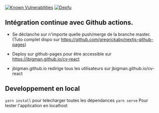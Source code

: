 
[![Known Vulnerabilities](https://snyk.io/test/github/jbigman/cv-react/badge.svg)](https://snyk.io/test/github/jbigman/cv-react) [![Depfu](https://badges.depfu.com/badges/fc60fb793d5d7bfc6e5888e14ea67a7f/count.svg)](https://depfu.com/github/jbigman/cv-react?project_id=39175)

## Intégration continue avec Github actions.

- Se déclanche sur n'importe quelle push/merge de la branche master. (Tuto complet dispo sur https://github.com/gregrickaby/nextjs-github-pages)

- Deploy sur github-pages pour être accessible sur https://jbigman.github.io/cv-react

- jbigman.github.io redirige tous les utilisateurs sur jbigman.github.io/cv-react

## Developpement en local

`yarn install` pour telecharger toutes les dépendances
`yarn serve` Pour tester l'application en localhost